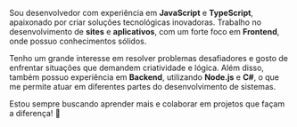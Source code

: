 Sou desenvolvedor com experiência em **JavaScript** e **TypeScript**, apaixonado por criar soluções tecnológicas inovadoras. Trabalho no desenvolvimento de **sites** e **aplicativos**, com um forte foco em **Frontend**, onde possuo conhecimentos sólidos. 

Tenho um grande interesse em resolver problemas desafiadores e gosto de enfrentar situações que demandem criatividade e lógica. Além disso, também possuo experiência em **Backend**, utilizando **Node.js** e **C#**, o que me permite atuar em diferentes partes do desenvolvimento de sistemas.

Estou sempre buscando aprender mais e colaborar em projetos que façam a diferença! 🚀
